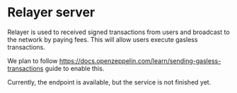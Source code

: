 # Relayer server

Relayer is used to received signed transactions from users and broadcast to the network by paying fees. This will allow users execute gasless transactions. 

We plan to follow https://docs.openzeppelin.com/learn/sending-gasless-transactions guide to enable this.

Currently, the endpoint is available, but the service is not finished yet.